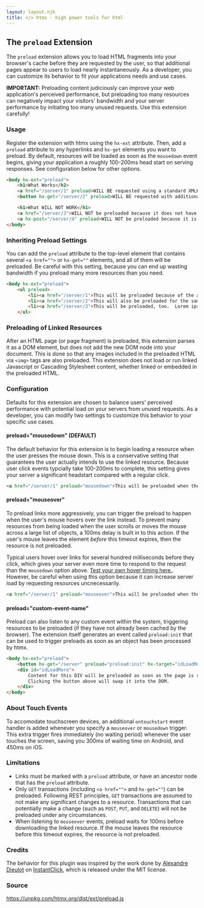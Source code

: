 ```yaml
---
layout: layout.njk
title: </> htmx - high power tools for html
---
```


## The `preload` Extension

The `preload` extension allows you to load HTML fragments into your browser's cache before they are requested by the user, so that additional pages appear to users to load nearly instantaneously.  As a developer, you can customize its behavior to fit your applications needs and use cases.  

**IMPORTANT:** Preloading content judiciously can improve your web application's perceived performance, but preloading too many resources can negatively impact your visitors' bandwidth and your server performance by initiating too many unused requests.  Use this extension carefully!

### Usage

Register the extension with htmx using the `hx-ext` attribute.  Then, add a `preload` attribute to any hyperlinks and `hx-get` elements you want to preload.  By default, resources will be loaded as soon as the `mousedown` event begins, giving your application a roughly 100-200ms head start on serving responses.  See configuration below for other options.

```html
<body hx-ext="preload">
    <h1>What Works</h2>
    <a href="/server/1" preload>WILL BE requested using a standard XMLHttpRequest() and default options (below)</a>
    <button hx-get="/server/2" preload>WILL BE requested with additional htmx headers.</button>

    <h1>What WILL NOT WORK</h1>
    <a href="/server/3">WILL NOT be preloaded because it does not have an explicit "preload" attribute</a>
    <a hx-post="/server/4" preload>WILL NOT be preloaded because it is an HX-POST transaction.</a>
</body>
```

### Inheriting Preload Settings

You can add the `preload` attribute to the top-level element that contains several `<a href="">` or `hx-get=""` elements, and all of them will be preloaded.  Be careful with this setting, because you can end up wasting bandwidth if you preload many more resources than you need.

```html
<body hx-ext="preload">
    <ul preload>
        <li><a href="/server/1">This will be preloaded because of the attribute in the node above.</a>
        <li><a href="/server/2">This will also be preloaded for the same reason.</a>
        <li><a href="/server/3">This will be preloaded, too.  Lorem ipsum.</a>
    </ul>
```

### Preloading of Linked Resources

After an HTML page (or page fragment) is preloaded, this extension parses it as a DOM element, but does not add the new DOM node into your document.  This is done so that any images included in the preloaded HTML via `<img>` tags are also preloaded.  This extension does not load or run linked Javascript or Cascading Stylesheet content, whether linked or embedded in the preloaded HTML.

### Configuration

Defaults for this extension are chosen to balance users' perceived performance with potential load on your servers from unused requests.  As a developer, you can modify two settings to customize this behavior to your specific use cases.

#### preload="mousedown" (DEFAULT)

The default behavior for this extension is to begin loading a resource when the user presses the mouse down.  This is a conservative setting that guarantees the user actually intends to use the linked resource.  Because user click events typcially take 100-200ms to complete, this setting gives your server a significant headstart compared with a regular click.

```html
<a href="/server/1" preload="mousedown">This will be preloaded when the user begins to click.</a>
```

#### preload="mouseover"

To preload links more aggressively, you can trigger the preload to happen when the user's mouse hovers over the link instead.  To prevent many resources from being loaded when the user scrolls or moves the mouse across a large list of objects, a 100ms delay is built in to this action.  If the user's mouse leaves the element *before* this timeout expires, then the resource is not preloaded.

Typical users hover over links for several hundred milliseconds before they click, which gives your server even more time to respond to the request than the `mousedown` option above.  [Test your own hover timing here.](http://instantclick.io/click-test).  However, be careful when using this option because it can increase server load by requesting resources uncnecessarily.

```html
<a href="/server/1" preload="mouseover">This will be preloaded when the user's mouse remains over it for more than 100ms.</a>
```

#### preload="custom-event-name"

Preload can also listen to any custom event within the system, triggering resources to be preloaded (if they have not already been cached by the browser).  The extension itself generates an event called `preload:init` that can be used to trigger preloads as soon as an object has been processed by htmx.

```html
<body hx-ext="preload">
    <button hx-get="/server" preload="preload:init" hx-target="idLoadMore">Load More</a>
    <div id="idLoadMore">
        Content for this DIV will be preloaded as soon as the page is ready.  
        Clicking the button above will swap it into the DOM.
    </div>
</body>
```

### About Touch Events

To accomodate touchscreen devices, an additional `ontouchstart` event handler is added whenever you specify a `mouseover` or `mousedown` trigger.  This extra trigger fires immediately (no waiting period) whenever the user touches the screen, saving you 300ms of waiting time on Android, and 450ms on iOS.

### Limitations

* Links must be marked with a `preload` attribute, or have an ancestor node that has the `preload` attribute.
* Only `GET` transactions (including `<a href="">` and `hx-get=""`) can be preloaded.  Following REST principles, `GET` transactions are assumed to not make any significant changes to a resource.  Transactions that can potentially make a change (such as `POST`, `PUT`, and `DELETE`) will not be preloaded under any circumstances.
* When listening to `mouseover` events, preload waits for 100ms before downloading the linked resource.  If the mouse leaves the resource before this timeout expires, the resource is not preloaded.

### Credits

The behavior for this plugin was inspired by the work done by [Alexandre Dieulot](https://github.com/dieulot) on [InstantClick](http://instantclick.io/), which is released under the MIT license.

### Source

<https://unpkg.com/htmx.org/dist/ext/preload.js>
